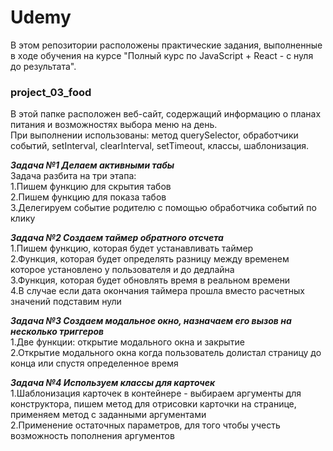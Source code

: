 # Udemy  
В этом репозитории расположены практические задания, выполненные в ходе обучения на курсе "Полный курс по JavaScript + React - с нуля до результата".
### project_03_food
В этой папке расположен веб-сайт, содержащий информацию о планах питания и возможностях выбора меню на день.  
При выполнении использованы: метод querySelector, обработчики событий, setInterval, clearInterval, setTimeout, классы, шаблонизация.

***Задача №1 Делаем активными табы***  
Задача разбита на три этапа:  
1.Пишем функцию для скрытия табов  
2.Пишем функцию для показа табов  
3.Делегируем событие родителю с помощью обработчика событий по клику  

***Задача №2 Создаем таймер обратного отсчета***  
1.Пишем функцию, которая будет устанавливать таймер  
2.Функция, которая будет определять разницу между временем которое установлено у пользователя и до дедлайна  
3.Функция, которая будет обновлять время в реальном времени  
4.В случае если дата окончания таймера прошла вместо расчетных значений подставим нули  

***Задача №3 Создаем модальное окно, назначаем его вызов на несколько триггеров***  
1.Две функции: открытие модального окна и закрытие  
2.Открытие модального окна когда пользователь долистал страницу до конца или спустя определенное время   

***Задача №4 Используем классы для карточек***  
1.Шаблонизация карточек в контейнере - выбираем аргументы для конструктора, пишем метод для отрисовки карточки на странице, применяем метод с заданными аргументами  
2.Применение остаточных параметров, для того чтобы учесть возможность пополнения аргументов  
